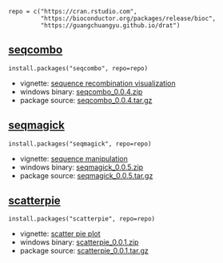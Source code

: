     repo = c("https://cran.rstudio.com",
             "https://bioconductor.org/packages/release/bioc",
             "https://guangchuangyu.github.io/drat")

[seqcombo](https://github.com/GuangchuangYu/seqcombo)
-----------------------------------------------------

    install.packages("seqcombo", repo=repo)

-   vignette: [sequence recombination
    visualization](https://guangchuangyu.github.io/seqcombo/)
-   windows binary:
    [seqcombo\_0.0.4.zip](https:/guangchuangyu.github.io/drat/bin/windows/contrib/3.3/seqcombo_0.0.4.zip)
-   package source:
    [seqcombo\_0.0.4.tar.gz](https:/guangchuangyu.github.io/drat/src/contrib/seqcombo_0.0.4.tar.gz)

[seqmagick](https://github.com/GuangchuangYu/seqmagick)
-------------------------------------------------------

    install.packages("seqmagick", repo=repo)

-   vignette: [sequence
    manipulation](https://guangchuangyu.github.io/seqmagick/)
-   windows binary:
    [seqmagick\_0.0.5.zip](https:/guangchuangyu.github.io/drat/bin/windows/contrib/3.3/seqmagick_0.0.5.zip)
-   package source:
    [seqmagick\_0.0.5.tar.gz](https:/guangchuangyu.github.io/drat/src/contrib/seqmagick_0.0.5.tar.gz)

[scatterpie](https://github.com/GuangchuangYu/scatterpie)
---------------------------------------------------------

    install.packages("scatterpie", repo=repo)

-   vignette: [scatter pie
    plot](https://guangchuangyu.github.io/scatterpie/)
-   windows binary:
    [scatterpie\_0.0.1.zip](https:/guangchuangyu.github.io/drat/bin/windows/contrib/3.3/scatterpie_0.0.1.zip)
-   package source:
    [scatterpie\_0.0.1.tar.gz](https:/guangchuangyu.github.io/drat/src/contrib/scatterpie_0.0.1.tar.gz)

<!--

## [skleid](https://github.com/GuangchuangYu/skleid)

```r
install.packages("skleid", repo=repo)
```

- windows binary: [skleid_1.6.9.zip](https:/guangchuangyu.github.io/drat/bin/windows/contrib/3.3/skleid_1.6.9.zip)
- package source: [skleid_1.6.9.tar.gz](https:/guangchuangyu.github.io/drat/src/contrib/skleid_1.6.9.tar.gz)

-->
